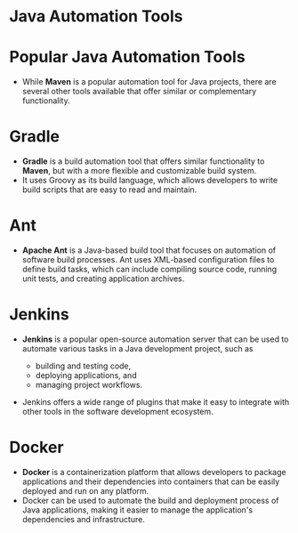 # Java Automation Tools

# Popular Java Automation Tools
* While __Maven__ is a popular automation tool for Java projects, there are several other tools available that offer similar or complementary functionality. 

# Gradle
* __Gradle__ is a build automation tool that offers similar functionality to __Maven__, but with a more flexible and customizable build system. 
* It uses Groovy as its build language, which allows developers to write build scripts that are easy to read and maintain.

# Ant
* __Apache Ant__ is a Java-based build tool that focuses on automation of software build processes. Ant uses XML-based configuration files to define build tasks, which can include compiling source code, running unit tests, and creating application archives.

# Jenkins
* __Jenkins__ is a popular open-source automation server that can be used to automate various tasks in a Java development project, such as 
  * building and testing code, 
  * deploying applications, and 
  * managing project workflows. 
  
* Jenkins offers a wide range of plugins that make it easy to integrate with other tools in the software development ecosystem.

# Docker
* __Docker__ is a containerization platform that allows developers to package applications and their dependencies into containers that can be easily deployed and run on any platform. 
* Docker can be used to automate the build and deployment process of Java applications, making it easier to manage the application's dependencies and infrastructure.